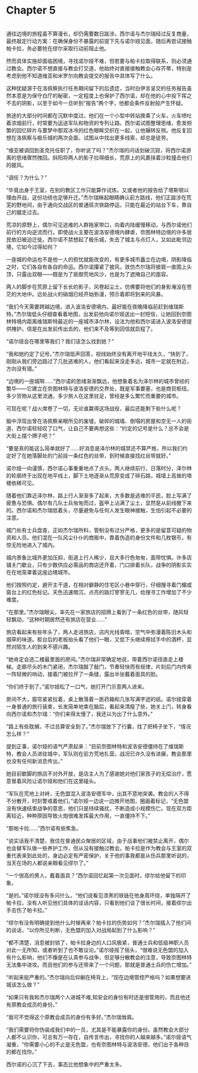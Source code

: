 # Chapter 5

<br>
通往边境的旅程虽不算漫长，却仍需要数日跋涉。西尔诺与杰尔瑞经过反复商量，最终敲定行动方案：在确保身份不暴露的前提下先与诺尔娅见面，随后再尝试接触帕卡拉，务必要抢在缪尔采取行动前阻止他。

然而具体实施却面临困境，寻找诺尔娅不难，但若要与帕卡拉取得联系，则必须通过教会。西尔诺不想直接与教会打交道，他始终对直接接触教会心存芥蒂，特别是考虑到他不知道维亚和米罗尔向教会提交的报告中具体写了什么。

这种犹疑源于在洛佩察执行任务期间留下的后遗症，当时白伊言呈交的任务报告虽然本意是为保守白厅的秘密，一定程度上也保护了西尔诺，却在他的心中投下挥之不去的阴影，以至于如今一旦听到“报告”两个字，他都会条件反射般产生怀疑。

旅途的大部分时间都在沉默中度过，他们在一个小型中转站换乘了火车，火车喷吐着浓烟前行，时常要为运送军队和物资的专列让路。西尔诺试图整理思绪，愈发频繁的回忆碎片与噩梦中那双冰冷的红色眼眸交织在一起，让他辗转反侧。他反复回想在洛佩察与极乐城的两次会面，试图从中找出更多线索，却总是徒劳。

“维亚被调回到圣克托任职了，你听说了吗？”杰尔瑞的问话划破沉寂，将西尔诺游离的思绪骤然拽回。斜阳将两人的影子拉得细长，荒原上的风裹挟着沙粒撞击他们的披风。

“调任？为什么？”

“毕竟出身于王室，在别的教区工作只能算作试炼。又或者他的报告给了塔斯顿以理由开战，这份功绩也足够升迁。”杰尔瑞眯起眼睛确认前方路线，他们正跋涉在荒芜的野地间，由于通向交战区的普通班次铁路停运，只能在最近的站台下车，靠自己的腿走过去。

荒凉的原野上，偶尔可见逃难的人群拖家带口，向着内陆缓慢移动，与西尔诺他们前行的方向逆流而行。即使战火主要在波洛安德境内肆虐，奈图林特边境的许多居民依旧被迫迁徙。西尔诺不禁想起了极乐城，失去了城主与点灯人，又如此毗邻边境，它如今过得如何？

一座城的命运也不是他一人的担忧就能改变的，有更多城市矗立在边境，阴影降临之时，它们各自有各自的命运。西尔诺攥紧了披风，效仿杰尔瑞将披肩一直围上头顶，只露出双眼——既是为了抵御荒地风沙，也是为了遮掩自己的面容。

两人的脚步在荒原上留下长长的影子，风卷起尘土，仿佛要将他们的身影淹没在苍茫的大地中。远处战火的硝烟已经开始弥漫，预示着即将到来的风暴。

“我们今天需要跨越边境，进入波洛安德境内，最好能在夜晚降临前赶到维瑞斯特。”杰尔瑞低头仔细查看着地图，出发前他向诺尔娅送出一封短信，让她回到奈图林特境内距离维瑞斯特最近的一座城市泽尔林，设法为他和西尔诺进入波洛安德提供掩护。信是在出发前传出去的，他们来不及等到回信就启程了。

“诺尔娅会在哪里等我们？我们该怎么找到她？”

“我和她约定了记号。”杰尔瑞低声回答，视线始终没有离开地平线太久，“快到了，刚刚从我们旁边路过了几批逃难的人，他们看起来没走多远，城市一定就在附近，方向没有错。”

“边境的一座城啊……”西尔诺的思绪渐渐飘远，他想象着名为泽尔林的城市曾经的繁华——它建立在奈图林特与波洛安德的交界处，既是军事要塞，也是商贸枢纽。多少货物从这里流通，多少旅人在这里驻足，曾经是多么繁忙而重要的城市。

可现在呢？战火席卷了一切，无论谁赢得这场战役，最后还能剩下些什么呢？

脑中浮现出曾在洛佩察亲眼所见的废墟，破碎的城墙、倒塌的房屋和空无一人的街道，西尔诺轻轻叹了口气，让自己不要再想这些：“约定的记号是什么？总不会是大街上摆个牌子吧？”

“要是真的能这么简单就好了……好消息是泽尔林的城禁还不算严格，所以我们约定好了在她落脚处的门前挂一条红色的丝带，到时候直接找红丝带就好。”

诺尔娅一向谨慎，西尔诺心事重重地点了点头。两人继续前行，日落时分，泽尔林的轮廓终于出现在地平线上，脚下土地逐渐从荒原变成了碎石路，城墙上高耸的塔楼依稀可见。

随着他们靠近泽尔林，路上行人渐渐多了起来，大多数是逃难的平民，脸上写满了疲惫与恐惧。偶尔有几队士兵匆匆而过，盔甲上沾满了尘土，显然是从前线撤下来的。西尔诺和杰尔瑞低着头，尽量避免与任何人发生眼神接触，生怕引起不必要的注意。

城门处有士兵盘查，正如杰尔瑞所料，管制没有过分严格，更多的是留意可疑的物资和人员。他们混在一队风尘仆仆的商贩中，靠着伪造的身份文件和几枚银币，有惊无险地进入了城内。

城内景象比城外更加压抑，街道上行人稀少，且大多行色匆匆，面带忧惧。许多店铺关门歇业，只有少数供应必需品的商店还开着，门口排着长队，战争的阴影实实在在地笼罩着这座边境城市。

他们按照约定，避开主干道，在相对僻静的住宅区小巷中穿行，仔细搜寻着门楣或窗台上的红色标记。天色迅速暗沉，点亮的路灯寥寥无几，给搜寻工作增加了不少难度。

“在那里。”杰尔瑞眼尖，率先在一家旅店的招牌上看到了一条红色的丝带，随风轻轻飘动，“这种时期居然还有旅店在营业……”

旅店看起来有些年头了，两人走进旅店，店内光线昏暗，空气中弥漫着陈旧木头和烟草的味道。柜台后的老板抬头看了他们一眼，又低下头继续擦拭手中的酒杯，显然对陌生人的到来不感兴趣。

“她肯定会选二楼最里面的房间。”杰尔瑞非常确定地说，带着西尔诺径直走上楼梯。走廊尽头的木门紧闭，杰尔瑞敲了敲门，节奏轻快而有规律，片刻后门内传来一阵轻微的响动，接着门被拉开了一条缝，露出半张戴着面具的脸。

“你们终于到了。”诺尔娅松了一口气，她打开门示意两人进来。

房间不大，窗帘紧紧拉着，桌上散落着一医药箱和几张写满字迹的纸。诺尔娅穿着一身普通的旅行装束，长发简单地束在脑后，看起来清瘦了些，她关上门，转身看向西尔诺和杰尔瑞：“你们来得太慢了，我还以为出了什么意外。”

“路上有些耽搁，不过总算安全到了。”杰尔瑞放下了行囊，找了把椅子坐下，“情况怎么样？”

提到正事，诺尔娅的语气严肃起来：“目前奈图林特和波洛安德僵持在了维瑞斯特，教会人员进驻城中，军队则在前方荒地扎营。战况已许久没有进展，教会那里也没有任何新消息传出。”

她目前歇脚的旅店不对外开放，是店主人为了感谢她对他们家孩子的无偿治疗，愿意冒着风险让诺尔娅和他们在这里碰头。

“军队在荒地上对峙，无色盟混入波洛安德军中，出其不意地突袭。教会的人不得不分散开，时刻警戒着他们。”诺尔娅一边说一边摊开地图，圈画着标记，“无色盟没有快速结束战争的意思，他们只是持续骚扰，不断造成小规模伤亡。现在双方距离较近，种种原因导致火炮很难发挥最大作用，一直僵持不下。”

“那帕卡拉……”西尔诺有些焦急。

“说实话我不清楚，我住在普通民众聚居的区域，由于战事他们被禁止离开，偶尔也会替军队做一些养护工作，但从没有接触过教会。帕卡拉是作为教会与王室的双重代表来到此处的，身边必定有严密保护，关于他的事我都是从伤兵那里听说的，当天在场的人都说亲眼看见缪尔了。”

“一个很高的男人，戴着面具？”西尔诺回忆起第一次见面时，缪尔给他留下的印象。

“是的。”诺尔娅没有多问什么，“他们说看见漆黑的铁链在他身周环绕，单独隔开了帕卡拉，没有人听见他们具体的谈话内容，只看到他们谈了很长时间，接着缪尔出手击伤了帕卡拉。”

“缪尔有没有明确提到他什么时候再来？帕卡拉的伤势如何？”杰尔瑞插入了他们间的谈话，“以你所见判断，无色盟的加入对战局起到了什么影响？”

“都不清楚，消息被封锁了，帕卡拉身边的人口风极紧，普通士兵和低级神职人员对此一无所知，或者听到了也不敢议论。”诺尔娅摇了摇头，“很难说无色盟的加入有什么影响，他们不像是在认真参与战争，但足够分散教会的注意，导致奈图林特无法集中进攻。而且他们的参与还带来了一个问题，那就是普通士兵的伤亡增加。”

“听起来挺严重的。”杰尔瑞向后仰躺在椅背上，“现在边境管控严格吗？如果想要进城该怎么做？”

“如果只有我和杰尔瑞两个人进城不难,知安会的身份有时还是很管用的，而且他还有原教会成员的身份。”

“我可不觉得这个原教会成员的身份有多好。”杰尔瑞耸肩。

“我们需要将你伪装成我们中的一员，尤其是不能暴露你的身份。虽然教会大部分人都不认识你，可总有万一存在，自传言传出，寻找你的人越来越多。”诺尔娅语气凝重，“你需要小心的不止是无色盟，也有奈图林特与波洛安德，他们出于各种目的都在找你。”

西尔诺的心沉了下去，事态比他想象中的严重太多。
